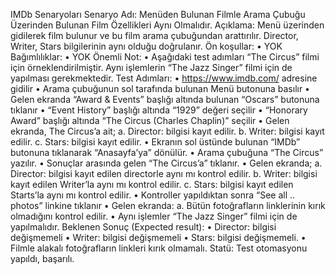 IMDb Senaryoları
Senaryo Adı: Menüden Bulunan Filmle Arama Çubuğu
Üzerinden Bulunan Film Özellikleri Aynı Olmalıdır.
Açıklama: Menü üzerinden gidilerek film bulunur ve bu film arama çubuğundan
arattırılır. Director, Writer, Stars bilgilerinin aynı olduğu doğrulanır.
Ön koşullar:
• YOK
Bağımlılıklar:
• YOK
Önemli Not:
• Aşağıdaki test adımları “The Circus” filmi için örneklendirilmiştir. Aynı
işlemlerin “The Jazz Singer” filmi için de yapılması gerekmektedir.
Test Adımları:
• https://www.imdb.com/ adresine gidilir
• Arama çubuğunun sol tarafında bulunan Menü butonuna basılır
• Gelen ekranda “Award & Events” başlığı altında bulunan “Oscars” butonuna
tıklanır
• “Event History” başlığı altında “1929” değeri seçilir
• “Honorary Award” başlığı altında “The Circus (Charles Chaplin)” seçilir
• Gelen ekranda, The Circus’a ait;
a. Director: bilgisi kayıt edilir.
b. Writer: bilgisi kayıt edilir.
c. Stars: bilgisi kayıt edilir.
• Ekranın sol üstünde bulunan “IMDb” butonuna tıklanarak “Anasayfa’ya”
dönülür.
• Arama çubuğuna “The Circus” yazılır.
• Sonuçlar arasında gelen “The Circus’a” tıklanır.
• Gelen ekranda;
a. Director: bilgisi kayıt edilen directorle aynı mı kontrol edilir.
b. Writer: bilgisi kayıt edilen Writer’la aynı mı kontrol edilir.
c. Stars: bilgisi kayıt edilen Starts’la aynı mı kontrol edilir.
• Kontroller yapıldıktan sonra “See all .. photos” linkine tıklanır
• Gelen ekranda:
a. Bütün fotoğrafların linklerinin kırık olmadığını kontrol edilir.
• Aynı işlemler “The Jazz Singer” filmi için de yapılmalıdır.
Beklenen Sonuç (Expected result):
• Director: bilgisi değişmemeli
• Writer: bilgisi değişmemeli
• Stars: bilgisi değişmemeli.
• Filmle alakalı fotoğrafların linkleri kırık olmamalı.
Statü: Test otomasyonu yapıldı, başarılı.

